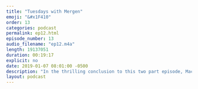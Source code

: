 ```yaml
---
title: "Tuesdays with Mergen"
emoji: "&#x1F410"
order: 13
categories: podcast
permalink: ep12.html
episode_number: 13
audio_filename: "ep12.m4a"
length: 19137051
duration: 00:19:17
explicit: no
date: 2019-01-07 08:01:00 -0500
description: "In the thrilling conclusion to this two part episode, Mack and Mike discuss with Mergen about how his nomadic Mongolian roots clash with modern Western society."
layout: podcast
---
```

